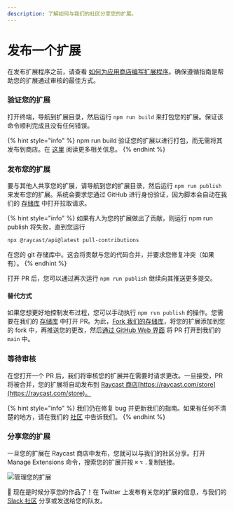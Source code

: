 ```yaml
---
description: 了解如何与我们的社区分享您的扩展。
---
```


# 发布一个扩展

在发布扩展程序之前，请查看 [如何为应用商店编写扩展程序](https://developers.raycast.com/basics/prepare-an-extension-for-store)。确保遵循指南是帮助您的扩展通过审核的最佳方式。

### 验证您的扩展

打开终端，导航到扩展目录，然后运行 ​​`npm run build` 来打包您的扩展。保证该命令顺利完成且没有任何错误。

{% hint style="info" %}
npm run build 验证您的扩展以进行打包，而无需将其发布到商店。在 [这里](https://developers.raycast.com/information/tools/cli#build) 阅读更多相关信息。
{% endhint %}

### 发布您的扩展

要与其他人共享您的扩展，请导航到您的扩展目录，然后运行 `​​npm run publish` 来发布您的扩展。系统会要求您通过 GitHub 进行身份验证，因为脚本会自动在我们的 [存储库](https://github.com/raycast/extensions) 中打开拉取请求。

{% hint style="info" %}
如果有人为您的扩展做出了贡献，则运行 npm run publish 将失败，直到您运行

```bash
npx @raycast/api@latest pull-contributions
```

在您的 git 存储库中。这会将贡献与您的代码合并，并要求您修复冲突（如果有）。
{% endhint %}

打开 PR 后，您可以通过再次运行 `npm run publish` 继续向其推送更多提交。

#### 替代方式

如果您想更好地控制发布过程，您可以手动执行 `npm run publish` 的操作。您需要在我们的 [存储库](https://github.com/raycast/extensions) 中打开 PR。为此，[Fork 我们的存储库](https://docs.github.com/en/get-started/quickstart/fork-a-repo)，将您的扩展添加到您的 fork 中，再推送您的更改，然后[通过 GitHub Web 界面](https://docs.github.com/en/github/collaborating-with-pull-requests/proposing-changes-to-your-work-with-pull-requests/creating-a-pull-request-from-a-fork) 将 PR 打开到我们的 `main` 中。

### 等待审核

在您打开一个 PR 后，我们将审核您的扩展并在需要时请求更改。一旦接受，PR 将被合并，您的扩展将自动发布到 [Raycast 商店](https://raycast.com/store)[https://raycast.com/store](https://raycast.com/store)。

{% hint style="info" %}
我们仍在修复 bug 并更新我们的指南。如果有任何不清楚的地方，请在我们的 [社区](https://raycast.com/community) 中告诉我们。
{% endhint %}

### 分享您的扩展

一旦您的扩展在 Raycast 商店中发布，您就可以与我们的社区分享。打开 Manage Extensions 命令，搜索您的扩展并按 `⌘` `⌥` `.`复制链接。

![管理您的扩展](../.gitbook/assets/basics-manage-extensions.png)

🚀 现在是时候分享您的作品了！在 Twitter 上发布有关您的扩展的信息，与我们的 [Slack 社区](https://raycast.com/community) 分享或发送给您的队友。
